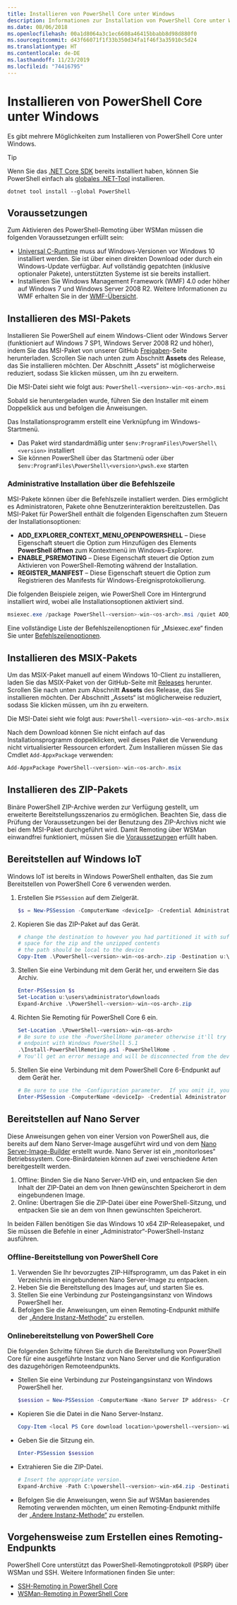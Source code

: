 ```yaml
---
title: Installieren von PowerShell Core unter Windows
description: Informationen zur Installation von PowerShell Core unter Windows
ms.date: 08/06/2018
ms.openlocfilehash: 00a1d8064a3c1ec6608a46415bbabb8d98d880f0
ms.sourcegitcommit: d43f66071f1f33b350d34fa1f46f3a35910c5d24
ms.translationtype: HT
ms.contentlocale: de-DE
ms.lasthandoff: 11/23/2019
ms.locfileid: "74416795"
---
```

# <a name="installing-powershell-core-on-windows"></a>Installieren von PowerShell Core unter Windows

Es gibt mehrere Möglichkeiten zum Installieren von PowerShell Core unter Windows.

> [!TIP]
> Wenn Sie das [.NET Core SDK](/dotnet/core/sdk) bereits installiert haben, können Sie PowerShell einfach als [globales .NET-Tool](/dotnet/core/tools/global-tools) installieren.
>
> ```
> dotnet tool install --global PowerShell
> ```

## <a name="prerequisites"></a>Voraussetzungen

Zum Aktivieren des PowerShell-Remoting über WSMan müssen die folgenden Voraussetzungen erfüllt sein:

- [Universal C-Runtime](https://www.microsoft.com/download/details.aspx?id=50410) muss auf Windows-Versionen vor Windows 10 installiert werden. Sie ist über einen direkten Download oder durch ein Windows-Update verfügbar. Auf vollständig gepatchten (inklusive optionaler Pakete), unterstützten Systeme ist sie bereits installiert.
- Installieren Sie Windows Management Framework (WMF) 4.0 oder höher auf Windows 7 und Windows Server 2008 R2. Weitere Informationen zu WMF erhalten Sie in der [WMF-Übersicht](/powershell/scripting/wmf/overview).

## <a name="a-idmsi-installing-the-msi-package"></a><a id="msi" />Installieren des MSI-Pakets

Installieren Sie PowerShell auf einem Windows-Client oder Windows Server (funktioniert auf Windows 7 SP1, Windows Server 2008 R2 und höher), indem Sie das MSI-Paket von unserer GitHub [Freigaben][releases]-Seite herunterladen. Scrollen Sie nach unten zum Abschnitt **Assets** des Release, das Sie installieren möchten. Der Abschnitt „Assets“ ist möglicherweise reduziert, sodass Sie klicken müssen, um ihn zu erweitern.

Die MSI-Datei sieht wie folgt aus: `PowerShell-<version>-win-<os-arch>.msi`
<!-- TODO: should be updated to point to the Download Center as well -->

Sobald sie heruntergeladen wurde, führen Sie den Installer mit einem Doppelklick aus und befolgen die Anweisungen.

Das Installationsprogramm erstellt eine Verknüpfung im Windows-Startmenü.

- Das Paket wird standardmäßig unter `$env:ProgramFiles\PowerShell\<version>` installiert
- Sie können PowerShell über das Startmenü oder über `$env:ProgramFiles\PowerShell\<version>\pwsh.exe` starten

### <a name="administrative-install-from-the-command-line"></a>Administrative Installation über die Befehlszeile

MSI-Pakete können über die Befehlszeile installiert werden. Dies ermöglicht es Administratoren, Pakete ohne Benutzerinteraktion bereitzustellen. Das MSI-Paket für PowerShell enthält die folgenden Eigenschaften zum Steuern der Installationsoptionen:

- **ADD_EXPLORER_CONTEXT_MENU_OPENPOWERSHELL** – Diese Eigenschaft steuert die Option zum Hinzufügen des Elements **PowerShell öffnen** zum Kontextmenü im Windows-Explorer.
- **ENABLE_PSREMOTING** – Diese Eigenschaft steuert die Option zum Aktivieren von PowerShell-Remoting während der Installation.
- **REGISTER_MANIFEST** – Diese Eigenschaft steuert die Option zum Registrieren des Manifests für Windows-Ereignisprotokollierung.

Die folgenden Beispiele zeigen, wie PowerShell Core im Hintergrund installiert wird, wobei alle Installationsoptionen aktiviert sind.

```powershell
msiexec.exe /package PowerShell-<version>-win-<os-arch>.msi /quiet ADD_EXPLORER_CONTEXT_MENU_OPENPOWERSHELL=1 ENABLE_PSREMOTING=1 REGISTER_MANIFEST=1
```

Eine vollständige Liste der Befehlszeilenoptionen für „Msiexec.exe“ finden Sie unter [Befehlszeilenoptionen](/windows/desktop/Msi/command-line-options).

## <a name="a-idmsix-installing-the-msix-package"></a><a id="msix" />Installieren des MSIX-Pakets

Um das MSIX-Paket manuell auf einem Windows 10-Client zu installieren, laden Sie das MSIX-Paket von der GitHub-Seite mit [Releases][releases] herunter. Scrollen Sie nach unten zum Abschnitt **Assets** des Release, das Sie installieren möchten. Der Abschnitt „Assets“ ist möglicherweise reduziert, sodass Sie klicken müssen, um ihn zu erweitern.

Die MSI-Datei sieht wie folgt aus: `PowerShell-<version>-win-<os-arch>.msix`

Nach dem Download können Sie nicht einfach auf das Installationsprogramm doppelklicken, weil dieses Paket die Verwendung nicht virtualisierter Ressourcen erfordert.  Zum Installieren müssen Sie das Cmdlet `Add-AppxPackage` verwenden:

```powershell
Add-AppxPackage PowerShell-<version>-win-<os-arch>.msix
```

## <a name="a-idzip-installing-the-zip-package"></a><a id="zip" />Installieren des ZIP-Pakets

Binäre PowerShell ZIP-Archive werden zur Verfügung gestellt, um erweiterte Bereitstellungsszenarios zu ermöglichen. Beachten Sie, dass die Prüfung der Voraussetzungen bei der Benutzung des ZIP-Archivs nicht wie bei dem MSI-Paket durchgeführt wird. Damit Remoting über WSMan einwandfrei funktioniert, müssen Sie die [Voraussetzungen](#prerequisites) erfüllt haben.

## <a name="deploying-on-windows-iot"></a>Bereitstellen auf Windows IoT

Windows IoT ist bereits in Windows PowerShell enthalten, das Sie zum Bereitstellen von PowerShell Core 6 verwenden werden.

1. Erstellen Sie `PSSession` auf dem Zielgerät.

   ```powershell
   $s = New-PSSession -ComputerName <deviceIp> -Credential Administrator
   ```

2. Kopieren Sie das ZIP-Paket auf das Gerät.

   ```powershell
   # change the destination to however you had partitioned it with sufficient
   # space for the zip and the unzipped contents
   # the path should be local to the device
   Copy-Item .\PowerShell-<version>-win-<os-arch>.zip -Destination u:\users\administrator\Downloads -ToSession $s
   ```

3. Stellen Sie eine Verbindung mit dem Gerät her, und erweitern Sie das Archiv.

   ```powershell
   Enter-PSSession $s
   Set-Location u:\users\administrator\downloads
   Expand-Archive .\PowerShell-<version>-win-<os-arch>.zip
   ```

4. Richten Sie Remoting für PowerShell Core 6 ein.

   ```powershell
   Set-Location .\PowerShell-<version>-win-<os-arch>
   # Be sure to use the -PowerShellHome parameter otherwise it'll try to create a new
   # endpoint with Windows PowerShell 5.1
   .\Install-PowerShellRemoting.ps1 -PowerShellHome .
   # You'll get an error message and will be disconnected from the device because it has to restart WinRM
   ```

5. Stellen Sie eine Verbindung mit dem PowerShell Core 6-Endpunkt auf dem Gerät her.

   ```powershell
   # Be sure to use the -Configuration parameter.  If you omit it, you will connect to Windows PowerShell 5.1
   Enter-PSSession -ComputerName <deviceIp> -Credential Administrator -Configuration powershell.<version>
   ```

## <a name="deploying-on-nano-server"></a>Bereitstellen auf Nano Server

Diese Anweisungen gehen von einer Version von PowerShell aus, die bereits auf dem Nano Server-Image ausgeführt wird und von dem [Nano Server-Image-Builder](/windows-server/get-started/deploy-nano-server) erstellt wurde.
Nano Server ist ein „monitorloses“ Betriebssystem. Core-Binärdateien können auf zwei verschiedene Arten bereitgestellt werden.

1. Offline: Binden Sie die Nano Server-VHD ein, und entpacken Sie den Inhalt der ZIP-Datei an dem von Ihnen gewünschten Speicherort in dem eingebundenen Image.
2. Online: Übertragen Sie die ZIP-Datei über eine PowerShell-Sitzung, und entpacken Sie sie an dem von Ihnen gewünschten Speicherort.

In beiden Fällen benötigen Sie das Windows 10 x64 ZIP-Releasepaket, und Sie müssen die Befehle in einer „Administrator“-PowerShell-Instanz ausführen.

### <a name="offline-deployment-of-powershell-core"></a>Offline-Bereitstellung von PowerShell Core

1. Verwenden Sie Ihr bevorzugtes ZIP-Hilfsprogramm, um das Paket in ein Verzeichnis im eingebundenen Nano Server-Image zu entpacken.
2. Heben Sie die Bereitstellung des Images auf, und starten Sie es.
3. Stellen Sie eine Verbindung zur Posteingangsinstanz von Windows PowerShell her.
4. Befolgen Sie die Anweisungen, um einen Remoting-Endpunkt mithilfe der [„Andere Instanz-Methode“](../learn/remoting/wsman-remoting-in-powershell-core.md#executed-by-another-instance-of-powershell-on-behalf-of-the-instance-that-it-will-register) zu erstellen.

### <a name="online-deployment-of-powershell-core"></a>Onlinebereitstellung von PowerShell Core

Die folgenden Schritte führen Sie durch die Bereitstellung von PowerShell Core für eine ausgeführte Instanz von Nano Server und die Konfiguration des dazugehörigen Remoteendpunkts.

- Stellen Sie eine Verbindung zur Posteingangsinstanz von Windows PowerShell her.

  ```powershell
  $session = New-PSSession -ComputerName <Nano Server IP address> -Credential <An Administrator account on the system>
  ```

- Kopieren Sie die Datei in die Nano Server-Instanz.

  ```powershell
  Copy-Item <local PS Core download location>\powershell-<version>-win-x64.zip c:\ -ToSession $session
  ```

- Geben Sie die Sitzung ein.

  ```powershell
  Enter-PSSession $session
  ```

- Extrahieren Sie die ZIP-Datei.

  ```powershell
  # Insert the appropriate version.
  Expand-Archive -Path C:\powershell-<version>-win-x64.zip -DestinationPath "C:\PowerShellCore_<version>"
  ```

- Befolgen Sie die Anweisungen, wenn Sie auf WSMan basierendes Remoting verwenden möchten, um einen Remoting-Endpunkt mithilfe der [„Andere Instanz-Methode“](../learn/remoting/WSMan-Remoting-in-PowerShell-Core.md#executed-by-another-instance-of-powershell-on-behalf-of-the-instance-that-it-will-register) zu erstellen.

## <a name="how-to-create-a-remoting-endpoint"></a>Vorgehensweise zum Erstellen eines Remoting-Endpunkts

PowerShell Core unterstützt das PowerShell-Remotingprotokoll (PSRP) über WSMan und SSH. Weitere Informationen finden Sie unter:

- [SSH-Remoting in PowerShell Core][ssh-remoting]
- [WSMan-Remoting in PowerShell Core][wsman-remoting]

<!-- [download-center]: TODO -->

[releases]: https://github.com/PowerShell/PowerShell/releases
[ssh-remoting]: ../learn/remoting/SSH-Remoting-in-PowerShell-Core.md
[wsman-remoting]: ../learn/remoting/WSMan-Remoting-in-PowerShell-Core.md
[AppVeyor]: https://ci.appveyor.com/project/PowerShell/powershell
